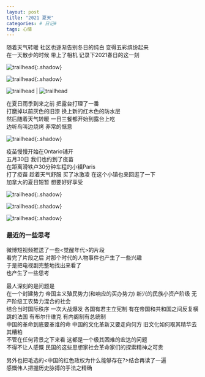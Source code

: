 ```yaml
---
layout: post
title: "2021 夏天"
categories: # 日记#
tags: 心情
---
```


随着天气转暖 社区也逐渐告别冬日的纯白 变得五彩缤纷起来   
在一天散步的时候 带上了相机 记录下2021春日的这一刻   

<!--more-->

![trailhead](../../../assets/photo/2021-05-30/untitled-7473.jpg){:.shadow}

![trailhead](../../../assets/photo/2021-05-30/untitled-7488.jpg){:.shadow}

![trailhead](../../../assets/photo/2021-05-30/untitled-7499.jpg) | ![trailhead](../../../assets/photo/2021-05-30/untitled-7501.jpg)

在夏日雨季到来之前 把露台打理了一番   
打磨掉以前灰色的旧漆 换上新的红木色的防水层   
然后随着天气转暖 一日三餐都开始到露台上吃   
边听鸟叫边烧烤 非常的惬意   

![trailhead](../../../assets/photo/2021-05-30/untitled-7504.jpg){:.shadow}

疫苗慢慢开始在Ontario铺开   
五月30日 我们也约到了疫苗   
在距离滑铁卢30分钟车程的小镇Paris   
打了疫苗 趁着天气舒服 买了冰激凌 在这个小镇也来回逛了一下   
加拿大的夏日短暂 想要好好享受   

![trailhead](../../../assets/photo/2021-05-30/untitled-8535.jpg){:.shadow}

![trailhead](../../../assets/photo/2021-05-30/untitled-8536.jpg){:.shadow}

![trailhead](../../../assets/photo/2021-05-30/untitled-8540.jpg){:.shadow}

### 最近的一些思考

微博短视频推送了一些<觉醒年代>的片段   
看完了片段之后 对那个时代的人物事件也产生了一些兴趣   
于是把电视剧完整地找出来看了   
也产生了一些思考   

最人深刻的是问题是   
在一个封建势力 帝国主义殖民势力(和响应的买办势力) 新兴的民族小资产阶级 
无产阶级工农势力混合的社会   
结合当时国际秩序 一次大战爆发 各国有君主立宪制 有在帝国和共和国之间反复横跳的法国 有布尔什维克 有内阁制有总统制   
中国的革命到底要革谁的命 中国的文化革新又要走向何方 旧文化如何取其精华去其糟粕   
不管在任何背景之下来看 这都是一个极其困难的宏达的问题   
不得不让人感慨 民国的这些思想家社会革命家们的探索精神之可贵   

另外也把毛选的<中国的红色政权为什么能够存在?>结合再读了一遍   
感慨伟人把握历史脉搏的手法之精确   
